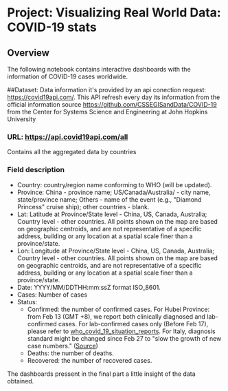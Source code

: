 # Project: Visualizing Real World Data: COVID-19 stats

## Overview
The following notebook contains interactive dashboards with the information of COVID-19 cases worldwide.

##Dataset:
Data information it's provided by an api conection request: https://covid19api.com/. This API refresh every day
its information from the official information source https://github.com/CSSEGISandData/COVID-19 from the Center for Systems Science and 
Engineering at John Hopkins University 

### URL: https://api.covid19api.com/all 

Contains all the aggregated data by countries

### Field description
* Country: country/region name conforming to WHO (will be updated).
* Province: China - province name; US/Canada/Australia/ - city name, state/province name; Others - name of the event (e.g., "Diamond Princess" cruise ship); other countries - blank.
* Lat: Latitude at Province/State level - China, US, Canada, Australia; Country level - other countries. All points shown on the map are based on geographic centroids, and are not representative of a specific address, building or any location at a spatial scale finer than a province/state.
* Lon: Longitude at Province/State level - China, US, Canada, Australia; Country level - other countries. All points shown on the map are based on geographic centroids, and are not representative of a specific address, building or any location at a spatial scale finer than a province/state.
* Date: YYYY/MM/DDTHH:mm:ssZ format ISO_8601.
* Cases: Number of cases
* Status: 
  * Confirmed: the number of confirmed cases. For Hubei Province: from Feb 13 (GMT +8), we report both clinically diagnosed and lab-confirmed cases. 
    For lab-confirmed cases only (Before Feb 17), please refer to [who_covid_19_situation_reports](https://github.com/CSSEGISandData/COVID-19/tree/master/who_covid_19_situation_reports). 
    For Italy, diagnosis standard might be changed since Feb 27 to "slow the growth of new case numbers." ([Source](https://apnews.com/6c7e40fbec09858a3b4dbd65fe0f14f5))
  * Deaths: the number of deaths.
  * Recovered: the number of recovered cases.
  
The dashboards pressent in the final part a little insight of the data obtained.